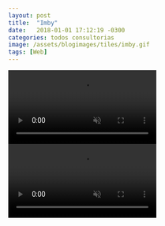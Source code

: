 ```yaml
---
layout: post
title:  "Imby"
date:   2018-01-01 17:12:19 -0300
categories: todos consultorias
image: /assets/blogimages/tiles/imby.gif
tags: [Web]
---
```

<video autobuffer autoPlay loop muted><source src="/assets/blogimages/imby-1.mp4" type="video/mp4" /></video>
<video autobuffer autoPlay loop muted><source src="/assets/blogimages/imby-2.mp4" type="video/mp4" /></video>